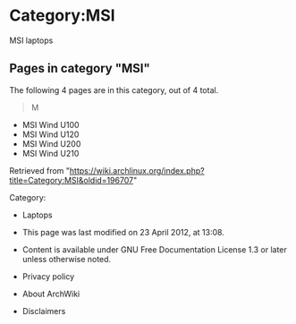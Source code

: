 Category:MSI
============

MSI laptops

Pages in category "MSI"
-----------------------

The following 4 pages are in this category, out of 4 total.

> M

-   MSI Wind U100
-   MSI Wind U120
-   MSI Wind U200
-   MSI Wind U210

Retrieved from
"https://wiki.archlinux.org/index.php?title=Category:MSI&oldid=196707"

Category:

-   Laptops

-   This page was last modified on 23 April 2012, at 13:08.
-   Content is available under GNU Free Documentation License 1.3 or
    later unless otherwise noted.
-   Privacy policy
-   About ArchWiki
-   Disclaimers
